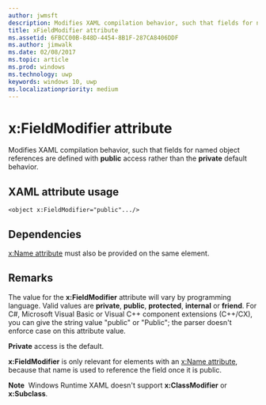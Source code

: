 ```yaml
---
author: jwmsft
description: Modifies XAML compilation behavior, such that fields for named object references are defined with public access rather than the private default behavior.
title: xFieldModifier attribute
ms.assetid: 6FBCC00B-848D-4454-8B1F-287CA8406DDF
ms.author: jimwalk
ms.date: 02/08/2017
ms.topic: article
ms.prod: windows
ms.technology: uwp
keywords: windows 10, uwp
ms.localizationpriority: medium
---
```


# x:FieldModifier attribute


Modifies XAML compilation behavior, such that fields for named object references are defined with **public** access rather than the **private** default behavior.

## XAML attribute usage

``` syntax
<object x:FieldModifier="public".../>
```

## Dependencies

[x:Name attribute](x-name-attribute.md) must also be provided on the same element.

## Remarks

The value for the **x:FieldModifier** attribute will vary by programming language. Valid values are **private**, **public**, **protected**, **internal** or **friend**. For C#, Microsoft Visual Basic or Visual C++ component extensions (C++/CX), you can give the string value "public" or "Public"; the parser doesn't enforce case on this attribute value.

**Private** access is the default.

**x:FieldModifier** is only relevant for elements with an [x:Name attribute](x-name-attribute.md), because that name is used to reference the field once it is public.

**Note**  Windows Runtime XAML doesn't support **x:ClassModifier** or **x:Subclass**.

